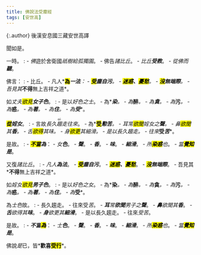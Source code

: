 ```yaml
---
title: 佛說法受塵經
tags: [安世高]
---
```


{:.author}
後漢安息國三藏安世高譯

聞如是。

一時。
: - *佛*遊於舍衛國*祇樹給孤獨園*。
    - 佛告*諸比丘*。
	  - *比丘<b>受<i>教</i></b>*。
		- *從佛而<b>聽</b>*。

佛言：
: - 比丘。
    - 凡人*<b><mark>為</mark><i>一法</i></b>*：
	  - *<b><mark>受</mark><i>塵</i>自污</b>*。
	    - *<b><mark>迷惑</mark>、<mark>憂愁</mark></b>*。
		  - *<b><mark>沒</mark><i>無端際</i></b>*。
		    - 吾見其*<b>不得</b>無上吉祥之道*。

如*丈夫<mark>欲見</mark><b>女子色</b>*。
: - 是以*好色之士*。
    - 為*<b><i>染</i></b>*。
	  - 為*<b>醉</b>*。
	    - 為*<b><i>貪</i></b>*。
		  - 為*<b>污</b>*。
		    - 為*<b>惑</b>*。
			  - 為*<b><i>著</i></b>*。
			    - 為*<b><i>住</i></b>*。
				  - 為*<b><i>受</i></b>*。
				  
*<b><mark>從</mark>婬女</b>*。
: - 言故*長久<dfn title="趋向、追逐。"><ruby>趨<rt>qū</rt></ruby></dfn>走往來*。
	- 為*<b><mark>受</mark><i>懃苦</i></b>*。
	  - *<i>耳</i>常<mark>欲聞</mark>婬女之<b>聲</b>*。
		- *<i>鼻</i><mark>欲聞</mark>其<b>香</b>*。
		  - *<i>舌</i><mark>欲得</mark>其<i>味</i>*。
			- *<i>身</i><mark>欲更</mark>其<i>細滑</i>*。
			  - *是以長久趨走*。
				- 往來*<b>受<i>苦</i></b>*。
				
是故。
: - *<b><mark>不當</mark>為</b>*：
	- *女<b>色</b>*。
	  - *<b>聲</b>*。
	    - *<b>香</b>*。
		  - *<b>味</b>*。
		    - *<b>細滑</b>*。
			  - *所<b><mark>染惑</mark></b>也*。
				- *當<b><mark>覺知</mark><i>是</i></b>*。

又復*諸比丘*。
: - *凡人<b>為<i>法</i></b>*。
    - *<b><mark>受</mark><i>塵</i>自污</b>*。
	  - *<b><mark>迷惑</mark>、<mark>憂愁</mark></b>*。
	    - *<b><mark>沒</mark><i>無端際</i></b>*。
		  - 吾見其*<b>不得</b>無上吉祥之道*。
		  
如*婬女<mark>欲見</mark><b>男子色</b>*。
: - 是以*好色之女*。
    - 為*<b>染</b>*。
	  - 為*<b>醉</b>*。
	    - 為*<b>貪</b>*。
		  - 為*<b>污</b>*。
		    - 為*<b>惑</b>*。
			  - 為*<b><i>著</i></b>*。
			    - 為*<b><i>住</i></b>*。
				  - 為*<b>受</b>*。
				  
為*士色*故。
: - 長久趨走。
	- 往來受*苦*。
	  - *<b>耳</b>常<b>欲聞</b>男子之<b>聲</b>*。
		- *<b>鼻</b>欲聞其<b>香</b>*。
		  - *<b>舌</b>欲得其<b>味</b>*。
			- *<b>身</b>欲更其<b>細滑</b>*。
			  - 是以長久趨走。
				- 往來*受苦*。
								
是故。
: - *<b>不當<mark>為</mark></b>*：
    - *士<b>色</b>*。
	  - *<b>聲</b>*。
	    - *<b>香</b>*。
		  - *<b>味</b>*。
		    - *<b>細滑</b>*。
			  - *所<b><mark>染惑</mark></b>也*。
			    - *當<b><mark>覺知</mark><i>是</i></b>*。

佛說*是*已，皆*<b>歡喜<mark>受行</mark></b>*。